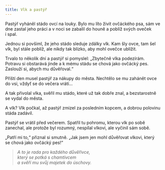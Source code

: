 ```yaml
---
title: Vlk a pastýř
---
```


  

Pastýř vyháněl stádo ovcí na louky. Bylo mu líto živit ovčáckého psa, sám ve dne zastal jeho práci a v noci se zabalil do houně a poblíž svých oveček i spal.

Jednou si povšiml, že jeho stádo sleduje zdálky vlk. Kam šly ovce, tam šel vlk, byl stále poblíž, ale nikdy tak blízko, aby mohl ovečce ublížit.

Trvalo to několik dní a pastýř si pomyslel: „Zbytečně vlka podezírám. Potravu si obstarává jinde a k mému stádu se chová jako ovčácký pes. Zaslouží si, abych mu důvěřoval.“

Příští den musel pastýř za nákupy do města. Nechtělo se mu zahánět ovce do vsi, vždyť se do večera vrátí…

A tak přivolal vlka, svěřil mu stádo, které už tak dobře znal, a bezstarostně se vydal do města.

A vlk? Vlk počkal, až pastýř zmizel za posledním kopcem, a dob­rou polovinu stáda zadávil.

Pastýř se vrátil před večerem. Spatřil tu pohromu, kterou vlk po sobě zanechal, ale protože byl rozumný, nespílal vlkovi, ale vyčinil sám sobě.

„Patří mi to,“ přiznal si smutně. „Jak jsem jen mohl důvěřovat vlkovi, který se chová jako ovčácký pes!“

> _A to je rada pro každého důvěřivce,  
> který se potká s chamtivcem  
> a svěří mu svůj majetek do úschovy._
